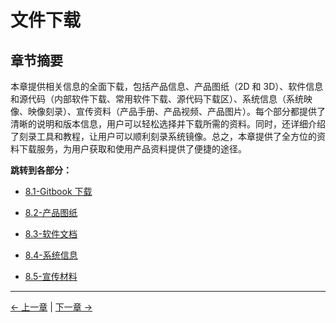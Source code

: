 # 文件下载

## 章节摘要

本章提供相关信息的全面下载，包括产品信息、产品图纸（2D 和 3D）、软件信息和源代码（内部软件下载、常用软件下载、源代码下载区）、系统信息（系统映像、映像刻录）、宣传资料（产品手册、产品视频、产品图片）。每个部分都提供了清晰的说明和版本信息，用户可以轻松选择并下载所需的资料。同时，还详细介绍了刻录工具和教程，让用户可以顺利刻录系统镜像。总之，本章提供了全方位的资料下载服务，为用户获取和使用产品资料提供了便捷的途径。

**跳转到各部分：**

- [8.1-Gitbook 下载](8.1-GitbookDownload.md)

- [8.2-产品图纸](8.2-productBrochure.md)

- [8.3-软件文档](8.3-softwareSource.md)

- [8.4-系统信息](8.4-SystemInformation/README.md)

- [8.5-宣传材料](8.5-PublicityMaterial.md)

---

[← 上一章](../7-ExamplesRobotsUsing/280jn.md) | [下一章 →](../9-AboutUs/README.md)

